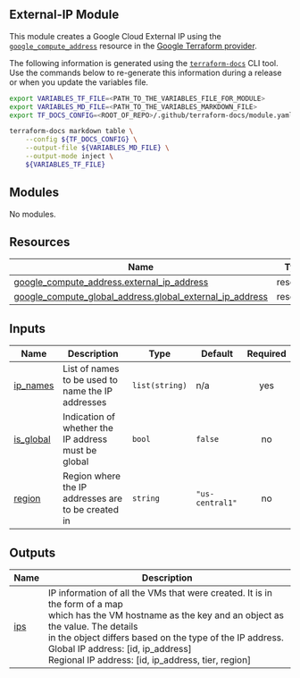 ## External-IP Module

This module creates a Google Cloud External IP using the [`google_compute_address`](https://registry.terraform.io/providers/hashicorp/google/latest/docs/resources/compute_address) resource in the [Google Terraform provider](https://registry.terraform.io/providers/hashicorp/google/latest/docs).

The following information is generated using the
[`terraform-docs`](https://github.com/terraform-docs/terraform-docs)
CLI tool. Use the commands below to re-generate this information during a
release or when you update the variables file. 

```sh
export VARIABLES_TF_FILE=<PATH_TO_THE_VARIABLES_FILE_FOR_MODULE>
export VARIABLES_MD_FILE=<PATH_TO_THE_VARIABLES_MARKDOWN_FILE>
export TF_DOCS_CONFIG=<ROOT_OF_REPO>/.github/terraform-docs/module.yaml

terraform-docs markdown table \
    --config ${TF_DOCS_CONFIG} \
    --output-file ${VARIABLES_MD_FILE} \
    --output-mode inject \
    ${VARIABLES_TF_FILE}
```

<!-- BEGIN_TF_DOCS -->
## Modules

No modules.

## Resources

| Name | Type |
|------|------|
| [google_compute_address.external_ip_address](https://registry.terraform.io/providers/hashicorp/google/latest/docs/resources/compute_address) | resource |
| [google_compute_global_address.global_external_ip_address](https://registry.terraform.io/providers/hashicorp/google/latest/docs/resources/compute_global_address) | resource |

## Inputs

| Name | Description | Type | Default | Required |
|------|-------------|------|---------|:--------:|
| <a name="input_ip_names"></a> [ip\_names](#input\_ip\_names) | List of names to be used to name the IP addresses | `list(string)` | n/a | yes |
| <a name="input_is_global"></a> [is\_global](#input\_is\_global) | Indication of whether the IP address must be global | `bool` | `false` | no |
| <a name="input_region"></a> [region](#input\_region) | Region where the IP addresses are to be created in | `string` | `"us-central1"` | no |

## Outputs

| Name | Description |
|------|-------------|
| <a name="output_ips"></a> [ips](#output\_ips) | IP information of all the VMs that were created. It is in the form of a map<br>    which has the VM hostname as the key and an object as the value. The details<br>    in the object differs based on the type of the IP address.<br>      Global IP address: [id, ip\_address]<br>      Regional IP address: [id, ip\_address, tier, region] |
<!-- END_TF_DOCS -->
